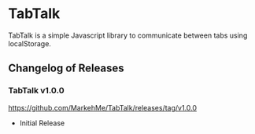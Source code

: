 # TabTalk
TabTalk is a simple Javascript library to communicate between tabs using localStorage. 

## Changelog of Releases 
### TabTalk v1.0.0
https://github.com/MarkehMe/TabTalk/releases/tag/v1.0.0
* Initial Release
